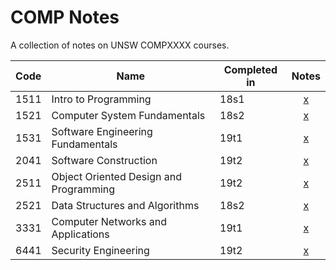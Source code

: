 # COMP Notes

A collection of notes on UNSW COMPXXXX courses.

| Code  | Name                                      | Completed in  | Notes                                                     |
| ---   | ---                                       | ---           | :---:                                                     |
| 1511  | Intro to Programming                      | 18s1          | [x](COMP1511-Intro-to-Programming.pdf)                    |
| 1521  | Computer System Fundamentals              | 18s2          | [x](COMP1521-Computer-System-Fundamentals.pdf)            |
| 1531  | Software Engineering Fundamentals         | 19t1          | [x](COMP1531-Software-Engineering-Fundamentals.pdf)       |
| 2041  | Software Construction                     | 19t2          | [x](COMP2041-Software-Construction.pdf)                   |
| 2511  | Object Oriented Design and Programming    | 19t2          | [x](COMP2511-Object-Oriented-Design-and-Programming.pdf)  |
| 2521  | Data Structures and Algorithms            | 18s2          | [x](COMP2521-Data-Structures-and-Algorithms.pdf)          |
| 3331  | Computer Networks and Applications        | 19t1          | [x](COMP3331-Computer-Networks-and-Applications.pdf)      |
| 6441  | Security Engineering                      | 19t2          | [x](COMP6441-Security-Engineering.pdf)                    |

